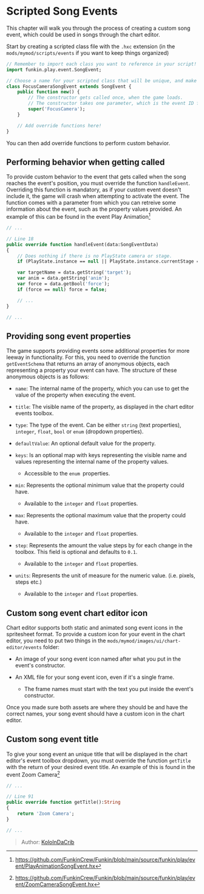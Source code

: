 [tags]: / "advanced,hscript,events"

# Scripted Song Events

This chapter will walk you through the process of creating a custom song event, which could be used in songs through the chart editor.

Start by creating a scripted class file with the `.hxc` extension (in the `mods/mymod/scripts/events` if you want to keep things organized)

```haxe
// Remember to import each class you want to reference in your script!
import funkin.play.event.SongEvent;

// Choose a name for your scripted class that will be unique, and make sure to specifically extend the SongEvent class.
class FocusCameraSongEvent extends SongEvent {
    public function new() {
        // The constructor gets called once, when the game loads.
        // The constructor takes one parameter, which is the event ID for your custom event.
        super('FocusCamera');
    }

    // Add override functions here!
}
```

You can then add override functions to perform custom behavior.

## Performing behavior when getting called

To provide custom behavior to the event that gets called when the song reaches the event's position, you must override the function `handleEvent`. Overriding this function is mandatory, as if your custom event doesn't include it, the game will crash when attempting to activate the event. The function comes with a parameter from which you can retreive some information about the event, such as the property values provided. An example of this can be found in the event Play Animation[^playanim]

```haxe
// ...

// Line 18
public override function handleEvent(data:SongEventData)
{
    // Does nothing if there is no PlayState camera or stage.
    if (PlayState.instance == null || PlayState.instance.currentStage == null) return;

    var targetName = data.getString('target');
    var anim = data.getString('anim');
    var force = data.getBool('force');
    if (force == null) force = false;

    // ...
}

// ...

```

## Providing song event properties

The game supports providing events some additional properties for more leeway in functionality. For this, you need to override the function `getEventSchema` that returns an array of anonymous objects, each representing a property your event can have. The structure of these anonymous objects is as follows:

- `name`: The internal name of the property, which you can use to get the value of the property when executing the event.

- `title`: The visible name of the property, as displayed in the chart editor events toolbox.

- `type`: The type of the event. Can be either `string` (text properties), `integer`, `float`, `bool` or `enum` (dropdown properties).

- `defaultValue`: An optional default value for the property.

- `keys`: Is an optional map with keys representing the visible name and values representing the internal name of the property values.
  - Accessible to the `enum `properties.

- `min`: Represents the optional minimum value that the property could have.
  - Available to the `integer` and `float` properties.

- `max`: Represents the optional maximum value that the property could have.
  - Available to the `integer` and `float` properties.

- `step`: Represents the amount the value steps by for each change in the toolbox. This field is optional and defaults to `0.1`.
  - Available to the `integer` and `float` properties.

- `units`: Represents the unit of measure for the numeric value. (i.e. pixels, steps etc.)
  - Available to the `integer` and `float` properties.

## Custom song event chart editor icon

Chart editor supports both static and animated song event icons in the spritesheet format. To provide a custom icon for your event in the chart editor, you need to put two things in the `mods/mymod/images/ui/chart-editor/events` folder:

- An image of your song event icon named after what you put in the event's constructor.

- An XML file for your song event icon, even if it's a single frame.
  - The frame names must start with the text you put inside the event's constructor.

Once you made sure both assets are where they should be and have the correct names, your song event should have a custom icon in the chart editor.

## Custom song event title

To give your song event an unique title that will be displayed in the chart editor's event toolbox dropdown, you must override the function `getTitle` with the return of your desired event title. An example of this is found in the event Zoom Camera[^camzoom]

```haxe
// ...

// Line 91
public override function getTitle():String
{
    return 'Zoom Camera';
}

// ...
```

[^playanim]: <https://github.com/FunkinCrew/Funkin/blob/main/source/funkin/play/event/PlayAnimationSongEvent.hx>

[^camzoom]: <https://github.com/FunkinCrew/Funkin/blob/main/source/funkin/play/event/ZoomCameraSongEvent.hx>

> Author: [KoloInDaCrib](https://github.com/KoloInDaCrib)
